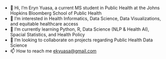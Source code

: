- 👋 Hi, I’m Eryn Yuasa, a current MS student in Public Health at the Johns Hopkins Bloomberg School of Public Health
- 👀 I’m interested in Health Informatics, Data Science, Data Visualizations, and equitable healthcare access
- 🌱 I’m currently learning Python, R, Data Science (NLP & Health AI), Spacial Statistics, and Health Policy
- 💞️ I’m looking to collaborate on projects regarding Public Health Data Science 
- 📫 How to reach me ekyuasa@gmail.com 

<!---
eyuasa/eyuasa is a ✨ special ✨ repository because its `README.md` (this file) appears on your GitHub profile.
You can click the Preview link to take a look at your changes.
--->
